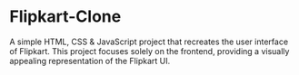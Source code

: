 # Flipkart-Clone
A simple HTML, CSS &amp; JavaScript project that recreates the user interface of Flipkart. This project focuses solely on the frontend, providing a visually appealing representation of the Flipkart UI.
